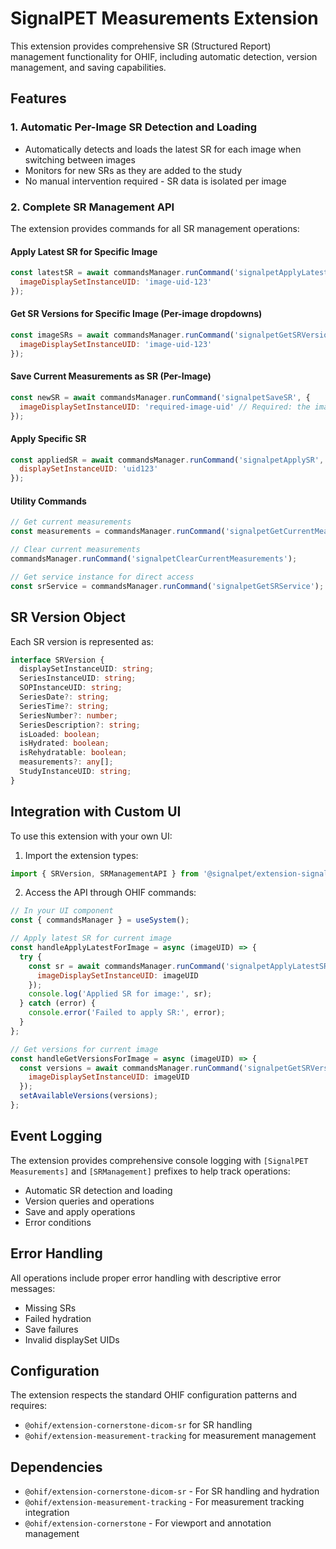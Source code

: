 # SignalPET Measurements Extension

This extension provides comprehensive SR (Structured Report) management functionality for OHIF, including automatic detection, version management, and saving capabilities.

## Features

### 1. Automatic Per-Image SR Detection and Loading
- Automatically detects and loads the latest SR for each image when switching between images
- Monitors for new SRs as they are added to the study
- No manual intervention required - SR data is isolated per image

### 2. Complete SR Management API
The extension provides commands for all SR management operations:

#### Apply Latest SR for Specific Image
```javascript
const latestSR = await commandsManager.runCommand('signalpetApplyLatestSRForImage', {
  imageDisplaySetInstanceUID: 'image-uid-123'
});
```

#### Get SR Versions for Specific Image (Per-image dropdowns)
```javascript
const imageSRs = await commandsManager.runCommand('signalpetGetSRVersionsForImage', {
  imageDisplaySetInstanceUID: 'image-uid-123'
});
```

#### Save Current Measurements as SR (Per-Image)
```javascript
const newSR = await commandsManager.runCommand('signalpetSaveSR', {
  imageDisplaySetInstanceUID: 'required-image-uid' // Required: the image display set UID to associate with this SR
});
```

#### Apply Specific SR
```javascript
const appliedSR = await commandsManager.runCommand('signalpetApplySR', {
  displaySetInstanceUID: 'uid123'
});
```

#### Utility Commands
```javascript
// Get current measurements
const measurements = commandsManager.runCommand('signalpetGetCurrentMeasurements');

// Clear current measurements
commandsManager.runCommand('signalpetClearCurrentMeasurements');

// Get service instance for direct access
const srService = commandsManager.runCommand('signalpetGetSRService');
```

## SR Version Object

Each SR version is represented as:

```typescript
interface SRVersion {
  displaySetInstanceUID: string;
  SeriesInstanceUID: string;
  SOPInstanceUID: string;
  SeriesDate?: string;
  SeriesTime?: string;
  SeriesNumber?: number;
  SeriesDescription?: string;
  isLoaded: boolean;
  isHydrated: boolean;
  isRehydratable: boolean;
  measurements?: any[];
  StudyInstanceUID: string;
}
```

## Integration with Custom UI

To use this extension with your own UI:

1. Import the extension types:
```typescript
import { SRVersion, SRManagementAPI } from '@signalpet/extension-signalpet-measurements';
```

2. Access the API through OHIF commands:
```javascript
// In your UI component
const { commandsManager } = useSystem();

// Apply latest SR for current image
const handleApplyLatestForImage = async (imageUID) => {
  try {
    const sr = await commandsManager.runCommand('signalpetApplyLatestSRForImage', {
      imageDisplaySetInstanceUID: imageUID
    });
    console.log('Applied SR for image:', sr);
  } catch (error) {
    console.error('Failed to apply SR:', error);
  }
};

// Get versions for current image
const handleGetVersionsForImage = async (imageUID) => {
  const versions = await commandsManager.runCommand('signalpetGetSRVersionsForImage', {
    imageDisplaySetInstanceUID: imageUID
  });
  setAvailableVersions(versions);
};
```

## Event Logging

The extension provides comprehensive console logging with `[SignalPET Measurements]` and `[SRManagement]` prefixes to help track operations:

- Automatic SR detection and loading
- Version queries and operations
- Save and apply operations
- Error conditions

## Error Handling

All operations include proper error handling with descriptive error messages:
- Missing SRs
- Failed hydration
- Save failures
- Invalid displaySet UIDs

## Configuration

The extension respects the standard OHIF configuration patterns and requires:
- `@ohif/extension-cornerstone-dicom-sr` for SR handling
- `@ohif/extension-measurement-tracking` for measurement management

## Dependencies

- `@ohif/extension-cornerstone-dicom-sr` - For SR handling and hydration
- `@ohif/extension-measurement-tracking` - For measurement tracking integration
- `@ohif/extension-cornerstone` - For viewport and annotation management
